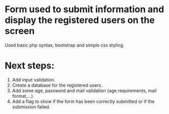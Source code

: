 # Form used to submit information and display the registered users on the screen
Used basic php syntax, bootstrap and simple css styling.

# Next steps:
1. Add input validation.
2. Create a database for the registered users.
3. Add some age, password and mail validation (age requirements, mail format,...).
4. Add a flag to show if the form has been correctly submitted or if the submission failed.